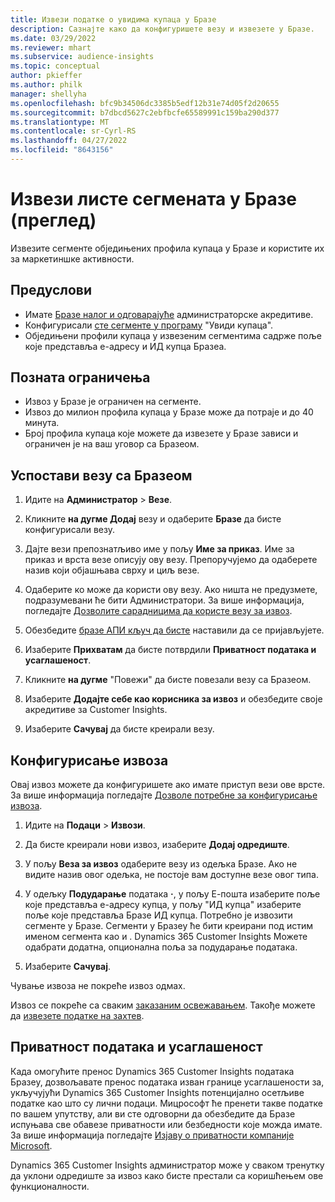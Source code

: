 ```yaml
---
title: Извези податке о увидима купаца у Бразе
description: Сазнајте како да конфигуришете везу и извезете у Бразе.
ms.date: 03/29/2022
ms.reviewer: mhart
ms.subservice: audience-insights
ms.topic: conceptual
author: pkieffer
ms.author: philk
manager: shellyha
ms.openlocfilehash: bfc9b34506dc3385b5edf12b31e74d05f2d20655
ms.sourcegitcommit: b7dbcd5627c2ebfbcfe65589991c159ba290d377
ms.translationtype: MT
ms.contentlocale: sr-Cyrl-RS
ms.lasthandoff: 04/27/2022
ms.locfileid: "8643156"
---
```

# <a name="export-segment-lists-to-braze-preview"></a>Извези листе сегмената у Бразе (преглед)

Извезите сегменте обједињених профила купаца у Бразе и користите их за маркетиншке активности.

## <a name="prerequisites"></a>Предуслови

-   Имате [Бразе налог и одговарајуће](https://www.braze.com/) администраторске акредитиве.
-   Конфигурисали [сте сегменте у програму](segments.md) "Увиди купаца".
-   Обједињени профили купаца у извезеним сегментима садрже поље које представља е-адресу и ИД купца Бразеа. 

## <a name="known-limitations"></a>Позната ограничења

- Извоз у Бразе је ограничен на сегменте.
- Извоз до милион профила купаца у Бразе може да потраје и до 40 минута. 
- Број профила купаца које можете да извезете у Бразе зависи и ограничен је на ваш уговор са Бразеом.

## <a name="set-up-connection-to-braze"></a>Успостави везу са Бразеом

1. Идите на **Администратор** > **Везе**.

1. Кликните **на дугме Додај** везу и одаберите **Бразе** да бисте конфигурисали везу.

1. Дајте вези препознатљиво име у пољу **Име за приказ**. Име за приказ и врста везе описују ову везу. Препоручујемо да одаберете назив који објашњава сврху и циљ везе.

1. Одаберите ко може да користи ову везу. Ако ништа не предузмете, подразумевани ће бити Администратори. За више информација, погледајте [Дозволите сарадницима да користе везу за извоз](connections.md#allow-contributors-to-use-a-connection-for-exports).

1. Обезбедите [бразе АПИ кључ да бисте](https://www.braze.com/docs/api/basics/) наставили да се пријављујете. 

1. Изаберите **Прихватам** да бисте потврдили **Приватност података и усаглашеност**.

1. Кликните **на дугме** "Повежи" да бисте повезали везу са Бразеом.

1. Изаберите **Додајте себе као корисника за извоз** и обезбедите своје акредитиве за Customer Insights.

1. Изаберите **Сачувај** да бисте креирали везу.

## <a name="configure-an-export"></a>Конфигурисање извоза

Овај извоз можете да конфигуришете ако имате приступ вези ове врсте. За више информација погледајте [Дозволе потребне за конфигурисање извоза](export-destinations.md#set-up-a-new-export).

1. Идите на **Подаци** > **Извози**.

1. Да бисте креирали нови извоз, изаберите **Додај одредиште**.

1. У пољу **Веза за извоз** одаберите везу из одељка Бразе. Ако не видите назив овог одељка, не постоје вам доступне везе овог типа.  

3. У одељку **Подударање** података **·**, у пољу Е-пошта изаберите поље које представља е-адресу купца, у пољу "ИД купца" изаберите поље које представља Бразе ИД купца. Потребно је извозити сегменте у Бразе. Сегменти у Бразеу ће бити креирани под истим именом сегмента као и . Dynamics 365 Customer Insights Можете одабрати додатна, опционална поља за подударање података. 

1. Изаберите **Сачувај**.

Чување извоза не покреће извоз одмах.

Извоз се покреће са сваким [заказаним освежавањем](system.md#schedule-tab). Такође можете да [извезете податке на захтев](export-destinations.md#run-exports-on-demand). 


## <a name="data-privacy-and-compliance"></a>Приватност података и усаглашеност

Када омогућите пренос Dynamics 365 Customer Insights података Бразеу, дозвољавате пренос података изван границе усаглашености за, укључујући Dynamics 365 Customer Insights потенцијално осетљиве податке као што су лични подаци. Мицрософт ће пренети такве податке по вашем упутству, али ви сте одговорни да обезбедите да Бразе испуњава све обавезе приватности или безбедности које можда имате. За више информација погледајте [Изјаву о приватности компаније Microsoft](https://go.microsoft.com/fwlink/?linkid=396732).

Dynamics 365 Customer Insights администратор може у сваком тренутку да уклони одредиште за извоз како бисте престали са коришћењем ове функционалности.
